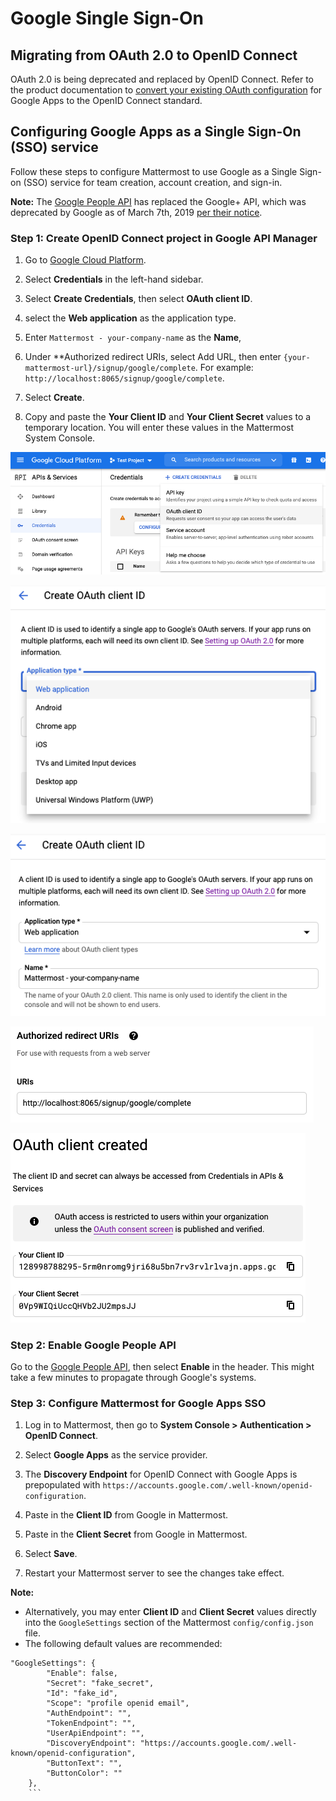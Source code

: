 # Google Single Sign-On

## Migrating from OAuth 2.0 to OpenID Connect

OAuth 2.0 is being deprecated and replaced by OpenID Connect. Refer to the product documentation to [convert your existing OAuth configuration](https://docs.mattermost.com/cloud/cloud-administration/converting-oauth-2.0-to-openid-connect) for Google Apps to the OpenID Connect standard.

## Configuring Google Apps as a Single Sign-On (SSO) service

Follow these steps to configure Mattermost to use Google as a Single Sign-on (SSO) service for team creation, account creation, and sign-in.

**Note:** The [Google People API](https://developers.google.com/people) has replaced the Google+ API, which was deprecated by Google as of March 7th, 2019 [per their notice](https://developers.google.com/+/api-shutdown).

### Step 1: Create OpenID Connect project in Google API Manager

1. Go to [Google Cloud Platform](https://console.developers.google.com).

2. Select **Credentials** in the left-hand sidebar.

3. Select **Create Credentials**, then select **OAuth client ID**.

4. select the **Web application** as the application type.

5. Enter `Mattermost - your-company-name` as the **Name**,

6. Under **Authorized redirect URIs, select Add URL, then enter `{your-mattermost-url}/signup/google/complete`. For example: `http://localhost:8065/signup/google/complete`.

7. Select **Create**.

8. Copy and paste the **Your Client ID** and **Your Client Secret** values to a temporary location. You will enter these values in the Mattermost System Console.

![](../../../source/images/create-google-sso-credentials.png)

![](../../../source/images/select-google-sso-web-app.png)

![](../../../source/images/google-sso-web-app-name.png)

![](../../../source/images/google-sso-redirect-uri.png)

![](../../../source/images/google-sso-credentials.png)

### Step 2: Enable Google People API

Go to the [Google People API](https://console.developers.google.com/apis/api/plus/overview), then select **Enable** in the header. This might take a few minutes to propagate through Google's systems.

### Step 3: Configure Mattermost for Google Apps SSO

1. Log in to Mattermost, then go to **System Console > Authentication > OpenID Connect**.

2. Select **Google Apps** as the service provider.

3. The **Discovery Endpoint** for OpenID Connect with Google Apps is prepopulated with ``https://accounts.google.com/.well-known/openid-configuration``.

4. Paste in the **Client ID** from Google in Mattermost.

5. Paste in the **Client Secret** from Google in Mattermost.

4. Select **Save**.

5. Restart your Mattermost server to see the changes take effect.

**Note:**
- Alternatively, you may enter **Client ID** and **Client Secret** values directly into the `GoogleSettings` section of the Mattermost `config/config.json` file.
- The following default values are recommended:

```
"GoogleSettings": {
        "Enable": false,
        "Secret": "fake_secret",
        "Id": "fake_id",
        "Scope": "profile openid email",
        "AuthEndpoint": "",
        "TokenEndpoint": "",
        "UserApiEndpoint": "",
        "DiscoveryEndpoint": "https://accounts.google.com/.well-known/openid-configuration",
        "ButtonText": "",
        "ButtonColor": ""
    },
    ```
